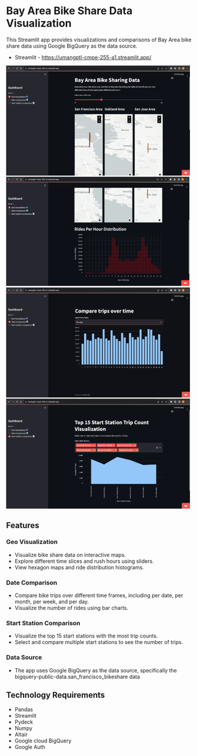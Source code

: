 # Bay Area Bike Share Data Visualization
This Streamlit app provides visualizations and comparisons of Bay Area bike share data using Google BigQuery as the data source.
- Streamlit - https://umangptl-cmpe-255-a1.streamlit.app/

<img width="500" alt="screenshot" src="https://github.com/umangptl/SF-Bike-Share/blob/main/Screenshot.png">
<img width="500" alt="screenshot" src="https://github.com/umangptl/SF-Bike-Share/blob/main/Screenshot3.png">
<img width="500" alt="screenshot" src="https://github.com/umangptl/SF-Bike-Share/blob/main/Screenshot1.png">
<img width="500" alt="screenshot" src="https://github.com/umangptl/SF-Bike-Share/blob/main/Screenshot2.png">

## Features
### Geo Visualization
- Visualize bike share data on interactive maps.
- Explore different time slices and rush hours using sliders.
- View hexagon maps and ride distribution histograms.
  
### Date Comparison
- Compare bike trips over different time frames, including per date, per month, per week, and per day.
- Visualize the number of rides using bar charts.

### Start Station Comparison
- Visualize the top 15 start stations with the most trip counts.
- Select and compare multiple start stations to see the number of trips.

### Data Source
- The app uses Google BigQuery as the data source, specifically the bigquery-public-data.san_francisco_bikeshare data

## Technology Requirements
- Pandas
- Streamlit
- Pydeck
- Numpy
- Altair
- Google cloud BigQuery
- Google Auth 

